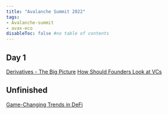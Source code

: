 ```yaml
---
title: "Avalanche Summit 2022"
tags:
- Avalanche-summit
- avax-eco
disableToc: false #no table of contents
---
```


## Day 1
[Derivatives - The Big Picture](notes/Derivatives%20-%20The%20Big%20Picture.md)
[How Should Founders Look at VCs](notes/How%20Should%20Founders%20Look%20at%20VCs.md)






## Unfinished
[Game-Changing Trends in DeFi](notes/Game-Changing%20Trends%20in%20DeFi.md) 